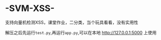 # -SVM-XSS-
支持向量机检测XSS，课堂作业，二分类，当个玩具看看，没有实用性

解压之后先运行``test.py``,再运行``app.py``,可以在本地 http://127.0.0.1:5000 上使用


